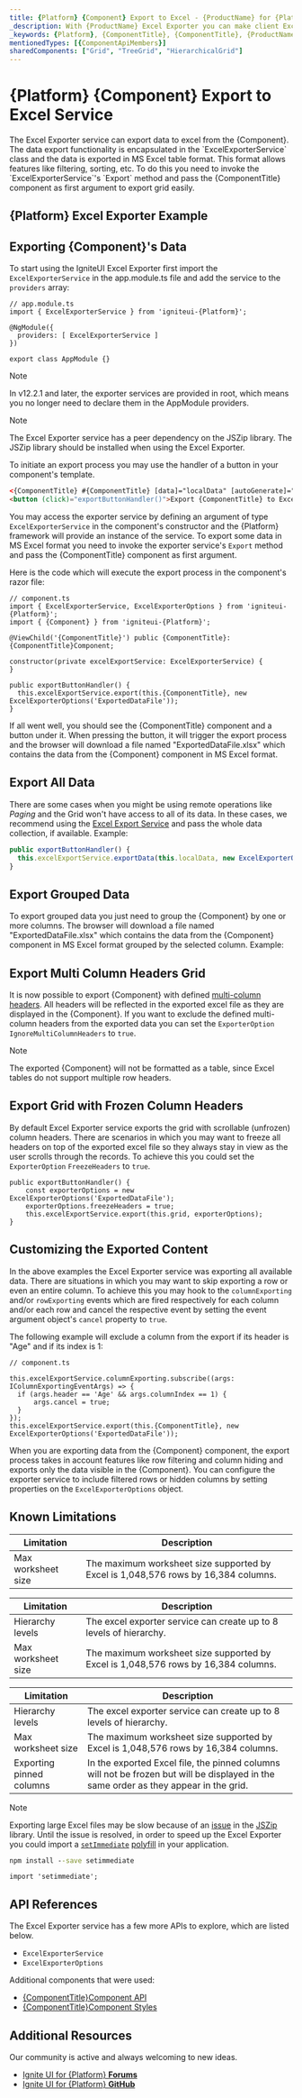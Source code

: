 ```yaml
---
title: {Platform} {Component} Export to Excel - {ProductName} for {Platform}
_description: With {ProductName} Excel Exporter you can make client Excel functionality more convenient & simpler. This format allows features like filtering, sorting, etc.
_keywords: {Platform}, {ComponentTitle}, {ComponentTitle}, {ProductName}, Infragistics
mentionedTypes: [{ComponentApiMembers}]
sharedComponents: ["Grid", "TreeGrid", "HierarchicalGrid"]
---
```


# {Platform} {Component} Export to Excel Service


<p class="highlight">
  The Excel Exporter service can export data to excel from the {Component}. The data export functionality is encapsulated in the `ExcelExporterService` class and the data is exported in MS Excel table format. This format allows features like filtering, sorting, etc. To do this you need to invoke the `ExcelExporterService`'s `Export` method and pass the {ComponentTitle} component as first argument to export grid easily.
</p>

## {Platform} Excel Exporter Example


<code-view style="height: 800px;"
           data-demos-base-url="{environment:demosBaseUrl}"
           explicit-editor="stackblitz"
           iframe-src="{environment:demosBaseUrl}/{ComponentSample}-export-excel-sample-1" alt="Blazor Excel Exporter Example">
</code-view>



## Exporting {Component}'s Data

To start using the IgniteUI Excel Exporter first import the `ExcelExporterService` in the app.module.ts file and add the service to the `providers` array:

```razor
// app.module.ts
import { ExcelExporterService } from 'igniteui-{Platform}';

@NgModule({
  providers: [ ExcelExporterService ]
})

export class AppModule {}
```

> [!Note]
> In v12.2.1 and later, the exporter services are provided in root, which means you no longer need to declare them in the AppModule providers.

> [!NOTE]
> The Excel Exporter service has a peer dependency on the JSZip library. The JSZip library should be installed when using the Excel Exporter.

To initiate an export process you may use the handler of a button in your component's template.

```html
<{ComponentTitle} #{ComponentTitle} [data]="localData" [autoGenerate]="true"></{ComponentTitle}>
<button (click)="exportButtonHandler()">Export {ComponentTitle} to Excel</button>
```

You may access the exporter service by defining an argument of type `ExcelExporterService` in the component's constructor and the {Platform} framework will provide an instance of the service. To export some data in MS Excel format you need to invoke the exporter service's `Export` method and pass the {ComponentTitle} component as first argument.

Here is the code which will execute the export process in the component's razor file:

```razor
// component.ts
import { ExcelExporterService, ExcelExporterOptions } from 'igniteui-{Platform}';
import { {Component} } from 'igniteui-{Platform}';

@ViewChild('{ComponentTitle}') public {ComponentTitle}: {ComponentTitle}Component;

constructor(private excelExportService: ExcelExporterService) {
}

public exportButtonHandler() {
  this.excelExportService.export(this.{ComponentTitle}, new ExcelExporterOptions('ExportedDataFile'));
}
```

If all went well, you should see the {ComponentTitle} component and a button under it. When pressing the button, it will trigger the export process and the browser will download a file named "ExportedDataFile.xlsx" which contains the data from the {Component} component in MS Excel format.

## Export All Data

There are some cases when you might be using remote operations like *Paging* and the Grid won't have access to all of its data. In these cases, we recommend using the [Excel Export Service](../exporter-excel.md) and pass the whole data collection, if available. Example:

```ts
public exportButtonHandler() {
  this.excelExportService.exportData(this.localData, new ExcelExporterOptions('ExportedDataFile'));
}
```

<!-- ComponentStart: Grid -->
## Export Grouped Data

To export grouped data you just need to group the {Component} by one or more columns. The browser will download a file named "ExportedDataFile.xlsx" which contains the data from the {Component} component in MS Excel format grouped by the selected column. Example:


<code-view style="height: 800px;"
           data-demos-base-url="{environment:demosBaseUrl}"
           explicit-editor="stackblitz"
           iframe-src="{environment:demosBaseUrl}/{ComponentSample}-export-excel-sample-1" alt="{Platform} Grouped Data Excel Exporter Example">
</code-view>

<!-- ComponentEnd: Grid -->

## Export Multi Column Headers Grid

It is now possible to export {Component} with defined [multi-column headers](multi-column-headers.md). All headers will be reflected in the exported excel file as they are displayed in the {Component}. If you want to exclude the defined multi-column headers from the exported data you can set the `ExporterOption` `IgnoreMultiColumnHeaders` to `true`.

> [!NOTE]
> The exported {Component} will not be formatted as a table, since Excel tables do not support multiple row headers.

<code-view style="height: 800px;"
           data-demos-base-url="{environment:demosBaseUrl}"
           explicit-editor="stackblitz"
           iframe-src="{environment:demosBaseUrl}/{ComponentSample}-multi-column-headers-export"
           alt="{Platform} Multi-Column Headers Export">
</code-view>

## Export Grid with Frozen Column Headers

By default Excel Exporter service exports the grid with scrollable (unfrozen) column headers. There are scenarios in which you may want to freeze all headers on top of the exported excel file so they always stay in view as the user scrolls through the records. To achieve this you could set the `ExporterOption` `FreezeHeaders` to `true`.

```razor
public exportButtonHandler() {
    const exporterOptions = new ExcelExporterOptions('ExportedDataFile');
    exporterOptions.freezeHeaders = true;
    this.excelExportService.export(this.grid, exporterOptions);
}
```

## Customizing the Exported Content

In the above examples the Excel Exporter service was exporting all available data. There are situations in which you may want to skip exporting a row or even an entire column. To achieve this you may hook to the `columnExporting` and/or `rowExporting` events which are fired respectively for each column and/or each row and cancel the respective event by setting the event argument object's `cancel` property to `true`.

The following example will exclude a column from the export if its header is "Age" and if its index is 1:

```razor
// component.ts

this.excelExportService.columnExporting.subscribe((args: IColumnExportingEventArgs) => {
  if (args.header == 'Age' && args.columnIndex == 1) {
      args.cancel = true;
  }
});
this.excelExportService.export(this.{ComponentTitle}, new ExcelExporterOptions('ExportedDataFile'));
```

When you are exporting data from the {Component} component, the export process takes in account features like row filtering and column hiding and exports only the data visible in the {Component}. You can configure the exporter service to include filtered rows or hidden columns by setting properties on the `ExcelExporterOptions` object.
## Known Limitations

<!-- ComponentStart: Grid -->
|Limitation|Description|
|--- |--- |
|Max worksheet size|The maximum worksheet size supported by Excel is 1,048,576 rows by 16,384 columns.|
<!-- ComponentEnd: Grid -->

<!-- ComponentStart: TreeGrid -->
|Limitation|Description|
|--- |--- |
|Hierarchy levels|The excel exporter service can create up to 8 levels of hierarchy.|
|Max worksheet size|The maximum worksheet size supported by Excel is 1,048,576 rows by 16,384 columns.|
<!-- ComponentEnd: TreeGrid -->

<!-- ComponentStart: HierarchicalGrid -->
|Limitation|Description|
|--- |--- |
|Hierarchy levels|The excel exporter service can create up to 8 levels of hierarchy.|
|Max worksheet size|The maximum worksheet size supported by Excel is 1,048,576 rows by 16,384 columns.|
|Exporting pinned columns|In the exported Excel file, the pinned columns will not be frozen but will be displayed in the same order as they appear in the grid.|
<!-- ComponentEnd: HierarchicalGrid -->

> [!NOTE]
> Exporting large Excel files may be slow because of an [issue](https://github.com/Stuk/jszip/issues/617) in the [JSZip](https://www.npmjs.com/package/jszip) library. Until the issue is resolved, in order to speed up the Excel Exporter you could import a [`setImmediate`](https://developer.mozilla.org/en-US/docs/Web/API/Window/setImmediate) [polyfill](https://www.npmjs.com/package/setimmediate) in your application.

```cmd
npm install --save setimmediate
```

```razor
import 'setimmediate';
```

## API References

The Excel Exporter service has a few more APIs to explore, which are listed below.

* `ExcelExporterService`
* `ExcelExporterOptions`

Additional components that were used:

* [{ComponentTitle}Component API]({environment:demosBaseUrl}/classes/{ComponentTitle}.md)
* [{ComponentTitle}Component Styles]({environment:sassApiUrl}/index.html#function-grid-theme)

## Additional Resources

Our community is active and always welcoming to new ideas.

* [Ignite UI for {Platform} **Forums**](https://www.infragistics.com/community/forums/f/ignite-ui-for-{Platform})
* [Ignite UI for {Platform} **GitHub**](https://github.com/IgniteUI/igniteui-{Platform})
